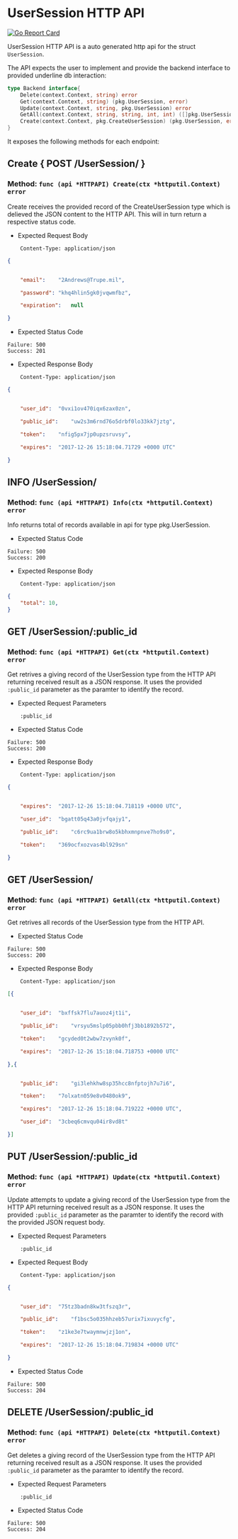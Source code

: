 UserSession HTTP API 
===============================

[![Go Report Card](https://goreportcard.com/badge/github.com/gokit/tenancykit/pkg/resources/usersessionapi)](https://goreportcard.com/report/github.com/gokit/tenancykit/pkg/resources/usersessionapi)

UserSession HTTP API is a auto generated http api for the struct `UserSession`.

The API expects the user to implement and provide the backend interface to provided underline db interaction:

```go
type Backend interface{
    Delete(context.Context, string) error
    Get(context.Context, string) (pkg.UserSession, error)
    Update(context.Context, string, pkg.UserSession) error
    GetAll(context.Context, string, string, int, int) ([]pkg.UserSession, int, error)
    Create(context.Context, pkg.CreateUserSession) (pkg.UserSession, error)
}
```

It exposes the following methods for each endpoint:

## Create { POST /UserSession/ }
### Method: `func (api *HTTPAPI) Create(ctx *httputil.Context) error`

Create receives the provided record of the CreateUserSession type which is delieved the 
JSON content to the HTTP API. This will in turn return a respective status code.

- Expected Request Body

```http
    Content-Type: application/json
```

```json
{


    "email":	"2Andrews@Trupe.mil",

    "password":	"khq4hlin5gk0jvqwmfbz",

    "expiration":	null

}
```

- Expected Status Code

```
Failure: 500
Success: 201
```

- Expected Response Body

```http
    Content-Type: application/json
```

```json
{


    "user_id":	"0vxi1ov470iqx6zax0zn",

    "public_id":	"uw2s3m6rnd76o5drbf0lo33kk7jztg",

    "token":	"nfig5px7jp0upzsruvsy",

    "expires":	"2017-12-26 15:18:04.71729 +0000 UTC"

}
```

## INFO /UserSession/
### Method: `func (api *HTTPAPI) Info(ctx *httputil.Context) error`

Info returns total of records available in api for type pkg.UserSession.

- Expected Status Code

```
Failure: 500
Success: 200
```

- Expected Response Body

```http
    Content-Type: application/json
```

```json
{
    "total": 10,
}
```

## GET /UserSession/:public_id
### Method: `func (api *HTTPAPI) Get(ctx *httputil.Context) error`

Get retrives a giving record of the UserSession type from the HTTP API returning received result as a JSON
response. It uses the provided `:public_id` parameter as the paramter to identify the record.

- Expected Request Parameters

```
    :public_id
```

- Expected Status Code

```
Failure: 500
Success: 200
```

- Expected Response Body

```http
    Content-Type: application/json
```

```json
{


    "expires":	"2017-12-26 15:18:04.718119 +0000 UTC",

    "user_id":	"bgatt05q43a0jvfqajy1",

    "public_id":	"c6rc9ua1brw8o5kbhxmnpnve7ho9s0",

    "token":	"369ocfxozvas4bl929sn"

}
```

## GET /UserSession/
### Method: `func (api *HTTPAPI) GetAll(ctx *httputil.Context) error`

Get retrives all records of the UserSession type from the HTTP API.

- Expected Status Code

```
Failure: 500
Success: 200
```

- Expected Response Body

```http
    Content-Type: application/json
```

```json
[{


    "user_id":	"bxffsk7flu7auoz4jt1i",

    "public_id":	"vrsyu5mslp05pbb0hfj3bb1892b572",

    "token":	"gcyded0t2wbw7zvynk0f",

    "expires":	"2017-12-26 15:18:04.718753 +0000 UTC"

},{


    "public_id":	"gi3lehkhw8sp35hcc8nfptojh7u7i6",

    "token":	"7olxatn059e8v0480ok9",

    "expires":	"2017-12-26 15:18:04.719222 +0000 UTC",

    "user_id":	"3cbeq6cmvqu04ir8vd8t"

}]
```

## PUT /UserSession/:public_id
### Method: `func (api *HTTPAPI) Update(ctx *httputil.Context) error`

Update attempts to update a giving record of the UserSession type from the HTTP API returning received result as a JSON
response. It uses the provided `:public_id` parameter as the paramter to identify the record with the provided JSON request body.

- Expected Request Parameters

```
    :public_id
```

- Expected Request Body

```http
    Content-Type: application/json
```

```json
{


    "user_id":	"75tz3badn8kw3tfszq3r",

    "public_id":	"f1bsc5o035hhzeb57urix7ixuvycfg",

    "token":	"z1ke3e7twaymnwjzj1on",

    "expires":	"2017-12-26 15:18:04.719834 +0000 UTC"

}
```

- Expected Status Code

```
Failure: 500
Success: 204
```

## DELETE /UserSession/:public_id
### Method: `func (api *HTTPAPI) Delete(ctx *httputil.Context) error`

Get deletes a giving record of the UserSession type from the HTTP API returning received result as a JSON
response. It uses the provided `:public_id` parameter as the paramter to identify the record.

- Expected Request Parameters

```
    :public_id
```

- Expected Status Code

```
Failure: 500
Success: 204
```

